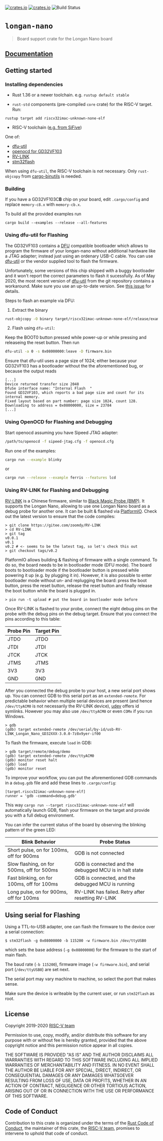 [![crates.io](https://img.shields.io/crates/d/longan-nano.svg)](https://crates.io/crates/longan-nano)
[![crates.io](https://img.shields.io/crates/v/longan-nano.svg)](https://crates.io/crates/longan-nano)
![Build Status](https://github.com/riscv-rust/longan-nano/workflows/CI/badge.svg)

# `longan-nano`

> Board support crate for the Longan Nano board

## [Documentation](https://docs.rs/crate/longan-nano)

## Getting started

### Installing dependencies

- Rust 1.36 or a newer toolchain. e.g. `rustup default stable`

- `rust-std` components (pre-compiled `core` crate) for the RISC-V target. Run:

``` console
rustup target add riscv32imac-unknown-none-elf
```

- RISC-V toolchain ([e.g. from SiFive](https://static.dev.sifive.com/dev-tools/riscv64-unknown-elf-gcc-8.1.0-2019.01.0-x86_64-linux-ubuntu14.tar.gz))

One of:

- [dfu-util](http://dfu-util.sourceforge.net/)
- [openocd for GD32VF103](https://github.com/riscv-mcu/riscv-openocd)
- [RV-LINK](https://gitee.com/zoomdy/RV-LINK)
- [stm32flash](https://sourceforge.net/projects/stm32flash/)

When using `dfu-util`, the RISC-V toolchain is not necessary. Only `rust-objcopy` from [cargo-binutils](https://github.com/rust-embedded/cargo-binutils) is needed.

### Building 

If you have a GD32VF103C**B** chip on your board, edit `.cargo/config` and replace
`memory-c8.x` with `memory-cb.x`.

To build all the provided examples run 
```
cargo build --examples --release --all-features
```

### Using dfu-util for Flashing

The GD32VF103 contains a [DFU](https://www.usb.org/sites/default/files/DFU_1.1.pdf) 
compatible bootloader which allows to program the firmware of your longan-nano without 
additional hardware like a JTAG adapter; instead just using an ordenary USB-C cable. 
You can use [dfu-util](http://dfu-util.sourceforge.net/) or the vendor supplied tool to 
flash the firmware. 

Unfortunately, some versions of this chip shipped with a buggy bootloader and it won't report 
the correct parameters to flash it sucessfully. As of May 2020, the most recent version of 
[dfu-util](http://dfu-util.sourceforge.net/) from the git repository contains a workaround. 
Make sure you use an up-to-date version.
See [this issue](https://github.com/riscv-rust/longan-nano/issues/5) for details.

Steps to flash an example via DFU:

1) Extract the binary 

```sh
rust-objcopy -O binary target/riscv32imac-unknown-none-elf/release/examples/blinky firmware.bin
```

2) Flash using `dfu-util`:

Keep the BOOT0 button pressed while power-up or while pressing and releaseing the reset button. Then 
run 

```sh
dfu-util -a 0 -s 0x08000000:leave -D firmware.bin
```

Ensure that dfu-util uses a page size of 1024; either because your GD32VF103 has 
a bootloader without the the aforementioned bug, or because the output reads

```
[...]
Device returned transfer size 2048
DfuSe interface name: "Internal Flash  "
Found GD32VF103, which reports a bad page size and count for its internal memory.
Fixed layout based on part number: page size 1024, count 128.
Downloading to address = 0x08000000, size = 23784
[...]
```

### Using OpenOCD for Flashing and Debugging

Start openocd assuming you have Sipeed JTAG adapter:
```sh
/path/to/openocd -f sipeed-jtag.cfg -f openocd.cfg
```

Run one of the examples:
```sh
cargo run --example blinky
```
or
```sh
cargo run --release --example ferris --features lcd
```

### Using RV-LINK for Flashing and Debugging

[RV-LINK](https://gitee.com/zoomdy/RV-LINK) is a Chinese firmware, similar to
[Black Magic Probe (BMP)](https://github.com/blacksphere/blackmagic/wiki). It
supports the Longan Nano, allowing to use one Longan Nano board as a debug
probe for another one. It can be built & flashed via
[PlatformIO](https://platformio.org/). Check out the latest version to ensure
that the code compiles:

```
> git clone https://gitee.com/zoomdy/RV-LINK
> cd RV-LINK
> git tag 
v0.0.1
v0.1
v0.2 # <- seems to be the latest tag, so let's check this out
> git checkout tags/v0.2 
```

PlatformIO allows building & flashing of firmware with a single command. To do
so, the board needs to be in bootloader mode (DFU mode). The board boots to
bootloader mode if the bootloader button is pressed while powering it up (e.g.
by plugging it in). However, it is also possible to enter bootloader mode
without un- and replugging the board: press the boot button, press the reset
button, release the reset button and finally release the boot button while the
board is plugged in.

```
> pio run -t upload # put the board in bootloader mode before
```

Once RV-LINK is flashed to your probe, connect the eight debug pins on the
probe with the debug pins on the debug target. Ensure that you connect the pins
according to this table:

| Probe Pin | Target Pin |
| ---       | ---        |
| JTDO      | JTDO       |
| JTDI      | JTDI       |
| JTCK      | JTCK       |
| JTMS      | JTMS       |
| 3V3       | 3V3        |
| GND       | GND        |

After you connected the debug probe to your host, a new serial port shows up.
You can connect GDB to this serial port as an `extended-remote`. For
predictable behavior when multiple serial devices are present (and hence
`/dev/ttyACM0` is not necessarily the RV-LINK device),
[udev](https://www.freedesktop.org/wiki/Software/systemd/) offers id symlinks.
However you may also use `/dev/ttyACM0` or even `COMx` if you run Windows.

```
> gdb
(gdb) target extended-remote /dev/serial/by-id/usb-RV-LINK_Longan_Nano_GD32XXX-3.0.0-7z8x9yer-if00
```

To flash the firmware, execute `load` in GDB:

```
> gdb target/remote/debug/demo
(gdb) target extended-remote /dev/ttyACM0
(gdb) monitor reset halt
(gdb) load
(gdb) monitor reset
```

To improve your workflow, you can put the aforementioned GDB commands in
a `debug.gdb` file and add these lines to `.cargo/config`:

```
[target.riscv32imac-unknown-none-elf]
runner = 'gdb -command=debug.gdb'
```

This way `cargo run --target riscv32imac-unknown-none-elf` will automatically
launch GDB, flash your firmware on the target and provide you with a full debug
environment.

You can infer the current status of the board by observing the blinking pattern
of the green LED:

| Blink Behavior                             | Probe Status                                           |
| ---                                        | ---                                                    |
| Short pulse, on for 100ms, off for 900ms   | GDB is not connected                                   |
| Slow flashing, on for 500ms, off for 500ms | GDB is connected and the debugged MCU is in halt state |
| Fast blinking, on for 100ms, off for 100ms | GDB is connected, and the debugged MCU is running      |
| Long pulse, on for 900ms, off for 100ms    | RV-LINK has failed. Retry after resetting RV-LINK      |


## Using serial for Flashing

Using a TTL-to-USB adapter, one can flash the firmware to the device over a serial connection:

```
$ stm32flash -g 0x08000000 -b 115200 -w firmware.bin /dev/ttyUSB0
```

which sets the base address (`-g 0x08000000`) for the firmware to the start of main flash.

The baud rate (`-b 115200`), firmware image (`-w firmware.bin`), and serial port (`/dev/ttyUSB0`) are set next.

The serial port may vary machine to machine, so select the port that makes sense.

Make sure the device is writeable by the current user, or run `stm32flash` as root.

## License

Copyright 2019-2020 [RISC-V team][team]

Permission to use, copy, modify, and/or distribute this software for any purpose
with or without fee is hereby granted, provided that the above copyright notice
and this permission notice appear in all copies.

THE SOFTWARE IS PROVIDED "AS IS" AND THE AUTHOR DISCLAIMS ALL WARRANTIES WITH
REGARD TO THIS SOFTWARE INCLUDING ALL IMPLIED WARRANTIES OF MERCHANTABILITY AND
FITNESS. IN NO EVENT SHALL THE AUTHOR BE LIABLE FOR ANY SPECIAL, DIRECT,
INDIRECT, OR CONSEQUENTIAL DAMAGES OR ANY DAMAGES WHATSOEVER RESULTING FROM LOSS
OF USE, DATA OR PROFITS, WHETHER IN AN ACTION OF CONTRACT, NEGLIGENCE OR OTHER
TORTIOUS ACTION, ARISING OUT OF OR IN CONNECTION WITH THE USE OR PERFORMANCE OF
THIS SOFTWARE.

## Code of Conduct

Contribution to this crate is organized under the terms of the [Rust Code of
Conduct][CoC], the maintainer of this crate, the [RISC-V team][team], promises
to intervene to uphold that code of conduct.

[CoC]: CODE_OF_CONDUCT.md
[team]: https://github.com/rust-embedded/wg#the-risc-v-team
